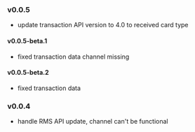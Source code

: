 ### v0.0.5
- update transaction API version to 4.0 to received card type
#### v0.0.5-beta.1
- fixed transaction data channel missing
#### v0.0.5-beta.2
- fixed transaction data
### v0.0.4
- handle RMS API update, channel can't be functional